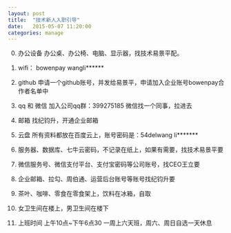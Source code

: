 ```yaml
---
layout: post
title:  "技术新人入职引导"
date:   2015-05-07 11:20:00
categories: manage
---
```


0. 办公设备
    办公桌、办公椅、电脑、显示器，找技术易景平配。

1. wifi：
    bowenpay
    wangli******

2. github
    申请一个github账号，并发给易景平，申请加入企业账号bowenpay合作者名单中

3. qq 和 微信
    加入公司qq群：399275185
    微信找一个同事，拉进去

4. 邮箱
   找纪钧升，开通企业邮箱

5. 云盘
   所有资料都放在百度云上，账号密码是：54delwang li*******

6. 服务器、数据库、七牛云密码，不记录在纸上，如果有需要，找技术易景平要

7. 微信服务号、微信支付平台、支付宝密码等公司账号，找CEO王立要

8. 企业邮箱、拉勾、周伯通、运营后台账号等账号找纪钧升要

9. 茶叶、咖啡、零食在零食架上，饮料在冰箱，自取

10. 女卫生间在楼上，男卫生间在楼下

11. 上班时间
     上午10点~下午6点30
     一周上六天班，周六、周日自选一天休息